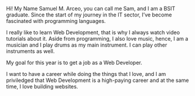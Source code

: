 Hi! My Name Samuel M. Arceo, you can call me Sam, and I am a BSIT graduate. Since the start of my journey in the IT sector, I’ve become fascinated with programming languages. 

I really like to learn Web Development, that is why I always watch video tutorials about it. Aside from programming, I also love music, hence, I am a musician and I play drums as my main instrument. I can play other instruments as well.

My goal for this year is to get a job as a Web Developer.

I want to have a career while doing the things that I love, and I am priviledged that Web Development is a high-paying career and at the same time, I love building websites.